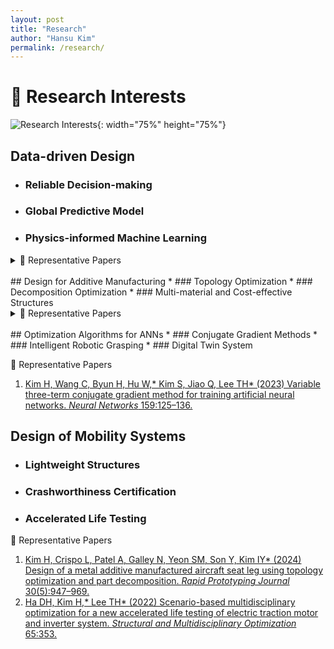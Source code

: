 ```yaml
---
layout: post
title: "Research"
author: "Hansu Kim"
permalink: /research/
---
```


# 🌟 Research Interests   
![Research Interests](https://github.com/user-attachments/assets/5bf2bcba-a5f9-4b17-abda-b9add96ff099){: width="75%" height="75%"}   
   
## Data-driven Design   
* ### Reliable Decision-making   
* ### Global Predictive Model   
* ### Physics-informed Machine Learning   
   
<details>
   <summary>📄 Representative Papers</summary>
   <ul>
      <li>
         Kim H, Lee TH* (2022) Design-target-based optimization using input variable selection and penalty-Lagrange multiplier for high-dimensional design problems. <em>Structural and Multidisciplinary Optimization</em> 65:258. <a href="https://doi.org/10.1007/s00158-022-03356-0" target="_blank">[Link]</a>
      </li>
      <li>
         Kim H, Lee TH* (2021) A robust elastic net via bootstrap method under sampling uncertainty for significance analysis of high-dimensional design problems. <em>Knowledge-Based Systems</em> 225:107117. <a href="https://doi.org/10.1016/j.knosys.2021.107117" target="_blank">[Link]</a>   
      </li>
   </ul>
</details>   
   
<br/>   
## Design for Additive Manufacturing   
* ### Topology Optimization   
* ### Decomposition Optimization
* ### Multi-material and Cost-effective Structures   
   
<details>
   <summary>📄 Representative Papers</summary>
   <ul>
      <li>
         Kim H, Kim IY* (2024) 3D decomposition optimization of topology-optimized structures considering a build volume constraint for additive manufacturing. <em>Computer Methods in Applied Mechanics and Engineering</em> 432:117357. <a href="[https://doi.org/10.1007/s00158-022-03356-0](https://doi.org/10.1016/j.cma.2024.117357)" target="_blank">[Link]</a>
      </li>
      <li>
         Kim H, Crispo L, Patel A, Galley N, Yeon SM, Son Y, Kim IY* (2024) Design of a metal additive manufactured aircraft seat leg using topology optimization and part decomposition. <em>Rapid Prototyping Journal</em> 30(5):947–969. <a href="[[https://doi.org/10.1007/s00158-022-03356-0](https://doi.org/10.1108/RPJ-11-2023-0400)](https://doi.org/10.1016/j.cma.2024.117357)" target="_blank">[Link]</a>
      </li>
   </ul>
</details>   
   
<br/>   
## Optimization Algorithms for ANNs   
* ### Conjugate Gradient Methods   
* ### Intelligent Robotic Grasping   
* ### Digital Twin System   
   
📄 Representative Papers   
1. [Kim H, Wang C, Byun H, Hu W,* Kim S, Jiao Q, Lee TH* (2023) Variable three-term conjugate gradient method for training artificial neural networks. *Neural Networks* 159:125–136.](https://doi.org/10.1016/j.neunet.2022.12.001)   
   
## Design of Mobility Systems
* ### Lightweight Structures   
* ### Crashworthiness Certification   
* ### Accelerated Life Testing
   
📄 Representative Papers   
1. [Kim H, Crispo L, Patel A, Galley N, Yeon SM, Son Y, Kim IY* (2024) Design of a metal additive manufactured aircraft seat leg using topology optimization and part decomposition. *Rapid Prototyping Journal* 30(5):947–969.](https://doi.org/10.1108/RPJ-11-2023-0400)
2. [Ha DH, Kim H,* Lee TH* (2022) Scenario-based multidisciplinary optimization for a new accelerated life testing of electric traction motor and inverter system. *Structural and Multidisciplinary Optimization* 65:353.](https://doi.org/10.1007/s00158-022-03374-y)   
